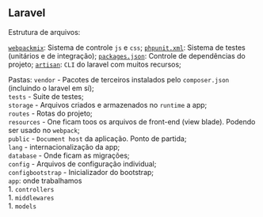 ## Laravel

Estrutura de arquivos:

[`webpackmix`][webpackmix]: Sistema de controle `js` e `css`;
[`phpunit.xml`][phpunit.xml]: Sistema de testes (unitários e de integração);
[`packages.json`][packages.json]: Controle de dependências do projeto;
[`artisan`][artisan]: `CLI` do laravel com muitos recursos;

Pastas:
`vendor` - Pacotes de terceiros instalados pelo `composer.json` (incluindo o laravel em sí);  
`tests` - Suite de testes;  
`storage` - Arquivos criados e armazenados no `runtime` a app;  
`routes` - Rotas do projeto;  
`resources` - One ficam toos os arquivos de front-end (view blade). Podendo ser usado no `webpack`;  
`public` - `Document host` da aplicação. Ponto de partida;  
`lang` - internacionalização da app;  
`database` - Onde ficam as migrações;  
`config` - Arquivos de configuração individual;  
`configbootstrap` - Inicializador do bootstrap;  
`app`: onde trabalhamos  
    1. `controllers`  
    1. `middlewares`  
    1. `models`  
  
[webpackmix]:https://laravel.com/docs/9.x/mix  
[phpunit.xml]:https://phpunit.de/  
[packages.json]:https://laracasts.com/discuss/channels/laravel/understanding-packagejson  
[artisan]:https://laravel.com/docs/9.x/artisan  
